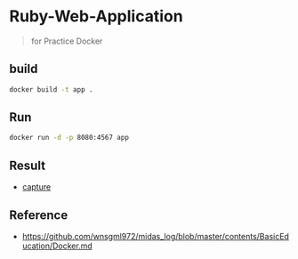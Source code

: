 # Ruby-Web-Application

> for Practice Docker

## build

~~~bash
docker build -t app .
~~~

## Run

~~~bash
docker run -d -p 8080:4567 app
~~~

## Result

* [capture](capture.png)


## Reference

* <https://github.com/wnsgml972/midas_log/blob/master/contents/BasicEducation/Docker.md>
